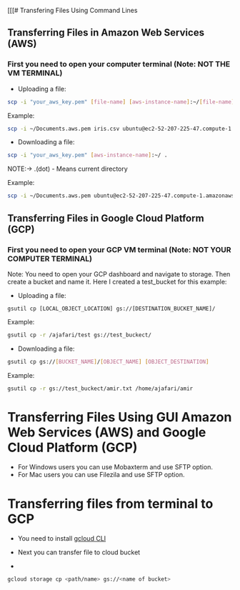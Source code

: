 [[[# Transfering Files Using Command Lines

## Transferring Files in Amazon Web Services (AWS)


### First you need to open your computer terminal (Note: NOT THE VM TERMINAL)

* Uploading a file:
```bash
scp -i "your_aws_key.pem" [file-name] [aws-instance-name]:~/[file-name]
```

Example:
```bash
scp -i ~/Documents.aws.pem iris.csv ubuntu@ec2-52-207-225-47.compute-1.amazonaws.com:~/iris.csv
```
*  Downloading a file:
```bash
scp -i "your_aws_key.pem" [aws-instance-name]:~/ .
```
NOTE:->  .(dot) - Means current directory

Example:
```bash
scp -i ~/Documents.aws.pem ubuntu@ec2-52-207-225-47.compute-1.amazonaws.com:~/iris.csv .
```


## Transferring Files in Google Cloud Platform (GCP)


### First you need to open your GCP VM terminal (Note: NOT YOUR COMPUTER TERMINAL)
Note: You need to open your GCP dashboard and navigate to storage. Then create a bucket and name it. Here I created a test_bucket for this example:

*  Uploading a file:
```
gsutil cp [LOCAL_OBJECT_LOCATION] gs://[DESTINATION_BUCKET_NAME]/
```

Example:
```bash
gsutil cp -r /ajafari/test gs://test_buckect/
```
* Downloading a file:
```bash
gsutil cp gs://[BUCKET_NAME]/[OBJECT_NAME] [OBJECT_DESTINATION]
```

Example:
```bash
gsutil cp -r gs://test_buckect/amir.txt /home/ajafari/amir

```
# Transferring Files Using GUI Amazon Web Services (AWS) and Google Cloud Platform (GCP)


*  For Windows users you can use Mobaxterm and use SFTP option.
*  For Mac users you can use Filezila and use SFTP option.

# Transferring files from terminal to GCP

* You need to install [gcloud CLI](Transferring) 

* Next you can transfer file to cloud bucket
* 

```bash
gcloud storage cp <path/name> gs://<name of bucket>
```




